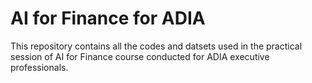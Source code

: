 # AI for Finance for ADIA
This repository contains all the codes and datsets used in the practical session of AI for Finance course conducted for ADIA executive professionals.
